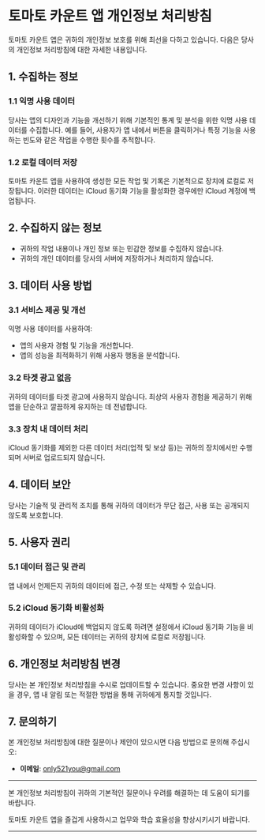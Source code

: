 # 토마토 카운트 앱 개인정보 처리방침

토마토 카운트 앱은 귀하의 개인정보 보호를 위해 최선을 다하고 있습니다. 다음은 당사의 개인정보 처리방침에 대한 자세한 내용입니다.

## 1. 수집하는 정보

### 1.1 익명 사용 데이터
당사는 앱의 디자인과 기능을 개선하기 위해 기본적인 통계 및 분석을 위한 익명 사용 데이터를 수집합니다. 예를 들어, 사용자가 앱 내에서 버튼을 클릭하거나 특정 기능을 사용하는 빈도와 같은 작업을 수행한 횟수를 추적합니다.

### 1.2 로컬 데이터 저장
토마토 카운트 앱을 사용하여 생성한 모든 작업 및 기록은 기본적으로 장치에 로컬로 저장됩니다. 이러한 데이터는 iCloud 동기화 기능을 활성화한 경우에만 iCloud 계정에 백업됩니다.

## 2. 수집하지 않는 정보

- 귀하의 작업 내용이나 개인 정보 또는 민감한 정보를 수집하지 않습니다.
- 귀하의 개인 데이터를 당사의 서버에 저장하거나 처리하지 않습니다.

## 3. 데이터 사용 방법

### 3.1 서비스 제공 및 개선
익명 사용 데이터를 사용하여:
- 앱의 사용자 경험 및 기능을 개선합니다.
- 앱의 성능을 최적화하기 위해 사용자 행동을 분석합니다.

### 3.2 타겟 광고 없음
귀하의 데이터를 타겟 광고에 사용하지 않습니다. 최상의 사용자 경험을 제공하기 위해 앱을 단순하고 깔끔하게 유지하는 데 전념합니다.

### 3.3 장치 내 데이터 처리
iCloud 동기화를 제외한 다른 데이터 처리(업적 및 보상 등)는 귀하의 장치에서만 수행되며 서버로 업로드되지 않습니다.

## 4. 데이터 보안

당사는 기술적 및 관리적 조치를 통해 귀하의 데이터가 무단 접근, 사용 또는 공개되지 않도록 보호합니다.

## 5. 사용자 권리

### 5.1 데이터 접근 및 관리
앱 내에서 언제든지 귀하의 데이터에 접근, 수정 또는 삭제할 수 있습니다.

### 5.2 iCloud 동기화 비활성화
귀하의 데이터가 iCloud에 백업되지 않도록 하려면 설정에서 iCloud 동기화 기능을 비활성화할 수 있으며, 모든 데이터는 귀하의 장치에 로컬로 저장됩니다.

## 6. 개인정보 처리방침 변경

당사는 본 개인정보 처리방침을 수시로 업데이트할 수 있습니다. 중요한 변경 사항이 있을 경우, 앱 내 알림 또는 적절한 방법을 통해 귀하에게 통지할 것입니다.

## 7. 문의하기

본 개인정보 처리방침에 대한 질문이나 제안이 있으시면 다음 방법으로 문의해 주십시오:
- **이메일**: only521you@gmail.com

---

본 개인정보 처리방침이 귀하의 기본적인 질문이나 우려를 해결하는 데 도움이 되기를 바랍니다.

토마토 카운트 앱을 즐겁게 사용하시고 업무와 학습 효율성을 향상시키시기 바랍니다.

---